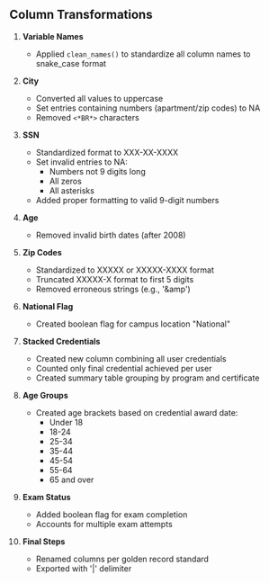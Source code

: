 ## Column Transformations

1. **Variable Names**
   - Applied `clean_names()` to standardize all column names to snake_case format

2. **City**
   - Converted all values to uppercase
   - Set entries containing numbers (apartment/zip codes) to NA
   - Removed `<*BR*>` characters

3. **SSN**
   - Standardized format to XXX-XX-XXXX
   - Set invalid entries to NA:
     - Numbers not 9 digits long
     - All zeros
     - All asterisks
   - Added proper formatting to valid 9-digit numbers

4. **Age**
   - Removed invalid birth dates (after 2008)

5. **Zip Codes**
   - Standardized to XXXXX or XXXXX-XXXX format
   - Truncated XXXXX-X format to first 5 digits
   - Removed erroneous strings (e.g., '&amp')

6. **National Flag**
   - Created boolean flag for campus location "National"

7. **Stacked Credentials**
   - Created new column combining all user credentials
   - Counted only final credential achieved per user
   - Created summary table grouping by program and certificate

8. **Age Groups**
   - Created age brackets based on credential award date:
     - Under 18
     - 18-24
     - 25-34
     - 35-44
     - 45-54
     - 55-64
     - 65 and over

9. **Exam Status**
   - Added boolean flag for exam completion
   - Accounts for multiple exam attempts

10. **Final Steps**
    - Renamed columns per golden record standard
    - Exported with '|' delimiter
